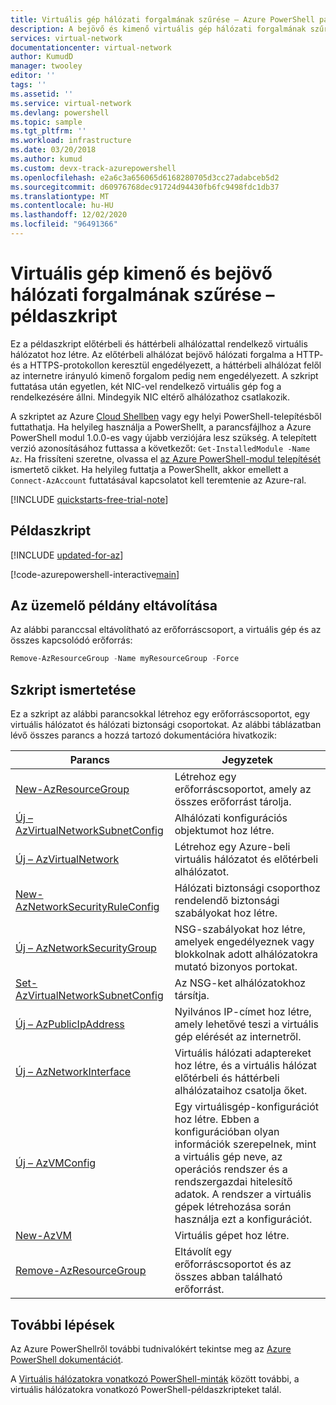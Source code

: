 ```yaml
---
title: Virtuális gép hálózati forgalmának szűrése – Azure PowerShell parancsfájl mintája
description: A bejövő és kimenő virtuális gép hálózati forgalmának szűrése – Azure PowerShell szkript minta.
services: virtual-network
documentationcenter: virtual-network
author: KumudD
manager: twooley
editor: ''
tags: ''
ms.assetid: ''
ms.service: virtual-network
ms.devlang: powershell
ms.topic: sample
ms.tgt_pltfrm: ''
ms.workload: infrastructure
ms.date: 03/20/2018
ms.author: kumud
ms.custom: devx-track-azurepowershell
ms.openlocfilehash: e2a6c3a656065d6168280705d3cc27adabceb5d2
ms.sourcegitcommit: d60976768dec91724d94430fb6fc9498fdc1db37
ms.translationtype: MT
ms.contentlocale: hu-HU
ms.lasthandoff: 12/02/2020
ms.locfileid: "96491366"
---
```

# <a name="filter-inbound-and-outbound-vm-network-traffic-script-sample"></a>Virtuális gép kimenő és bejövő hálózati forgalmának szűrése – példaszkript

Ez a példaszkript előtérbeli és háttérbeli alhálózattal rendelkező virtuális hálózatot hoz létre. Az előtérbeli alhálózat bejövő hálózati forgalma a HTTP- és a HTTPS-protokollon keresztül engedélyezett, a háttérbeli alhálózat felől az internetre irányuló kimenő forgalom pedig nem engedélyezett. A szkript futtatása után egyetlen, két NIC-vel rendelkező virtuális gép fog a rendelkezésére állni. Mindegyik NIC eltérő alhálózathoz csatlakozik.

A szkriptet az Azure [Cloud Shellben](https://shell.azure.com/powershell) vagy egy helyi PowerShell-telepítésből futtathatja. Ha helyileg használja a PowerShellt, a parancsfájlhoz a Azure PowerShell modul 1.0.0-es vagy újabb verziójára lesz szükség. A telepített verzió azonosításához futtassa a következőt: `Get-InstalledModule -Name Az`. Ha frissíteni szeretne, olvassa el [az Azure PowerShell-modul telepítését](/powershell/azure/install-az-ps) ismertető cikket. Ha helyileg futtatja a PowerShellt, akkor emellett a `Connect-AzAccount` futtatásával kapcsolatot kell teremtenie az Azure-ral.

[!INCLUDE [quickstarts-free-trial-note](../../../includes/quickstarts-free-trial-note.md)]

## <a name="sample-script"></a>Példaszkript

[!INCLUDE [updated-for-az](../../../includes/updated-for-az.md)]

[!code-azurepowershell-interactive[main](../../../powershell_scripts/virtual-network/filter-network-traffic/filter-network-traffic.ps1  "Filter VM network traffic")]

## <a name="clean-up-deployment"></a>Az üzemelő példány eltávolítása 

Az alábbi paranccsal eltávolítható az erőforráscsoport, a virtuális gép és az összes kapcsolódó erőforrás:

```powershell
Remove-AzResourceGroup -Name myResourceGroup -Force
```

## <a name="script-explanation"></a>Szkript ismertetése

Ez a szkript az alábbi parancsokkal létrehoz egy erőforráscsoportot, egy virtuális hálózatot és hálózati biztonsági csoportokat. Az alábbi táblázatban lévő összes parancs a hozzá tartozó dokumentációra hivatkozik:

| Parancs | Jegyzetek |
|---|---|
| [New-AzResourceGroup](/powershell/module/az.resources/new-azresourcegroup) | Létrehoz egy erőforráscsoportot, amely az összes erőforrást tárolja. |
| [Új – AzVirtualNetworkSubnetConfig](/powershell/module/az.network/new-azvirtualnetworksubnetconfig) | Alhálózati konfigurációs objektumot hoz létre. |
| [Új – AzVirtualNetwork](/powershell/module/az.network/new-azvirtualnetwork) | Létrehoz egy Azure-beli virtuális hálózatot és előtérbeli alhálózatot. |
| [New-AzNetworkSecurityRuleConfig](/powershell/module/az.network/new-aznetworksecurityruleconfig) | Hálózati biztonsági csoporthoz rendelendő biztonsági szabályokat hoz létre. |
| [Új – AzNetworkSecurityGroup](/powershell/module/az.network/new-aznetworksecuritygroup) |NSG-szabályokat hoz létre, amelyek engedélyeznek vagy blokkolnak adott alhálózatokra mutató bizonyos portokat. |
| [Set-AzVirtualNetworkSubnetConfig](/powershell/module/az.network/set-azvirtualnetworksubnetconfig) | Az NSG-ket alhálózatokhoz társítja. |
| [Új – AzPublicIpAddress](/powershell/module/az.network/new-azpublicipaddress) | Nyilvános IP-címet hoz létre, amely lehetővé teszi a virtuális gép elérését az internetről. |
| [Új – AzNetworkInterface](/powershell/module/az.network/new-aznetworkinterface) | Virtuális hálózati adaptereket hoz létre, és a virtuális hálózat előtérbeli és háttérbeli alhálózataihoz csatolja őket. |
| [Új – AzVMConfig](/powershell/module/az.compute/new-azvmconfig) | Egy virtuálisgép-konfigurációt hoz létre. Ebben a konfigurációban olyan információk szerepelnek, mint a virtuális gép neve, az operációs rendszer és a rendszergazdai hitelesítő adatok. A rendszer a virtuális gépek létrehozása során használja ezt a konfigurációt. |
| [New-AzVM](/powershell/module/az.compute/new-azvm) | Virtuális gépet hoz létre. |
|[Remove-AzResourceGroup](/powershell/module/az.resources/remove-azresourcegroup) | Eltávolít egy erőforráscsoportot és az összes abban található erőforrást. |

## <a name="next-steps"></a>További lépések

Az Azure PowerShellről további tudnivalókért tekintse meg az [Azure PowerShell dokumentációt](/powershell/azure/).

A [Virtuális hálózatokra vonatkozó PowerShell-minták](../powershell-samples.md) között további, a virtuális hálózatokra vonatkozó PowerShell-példaszkripteket talál.
